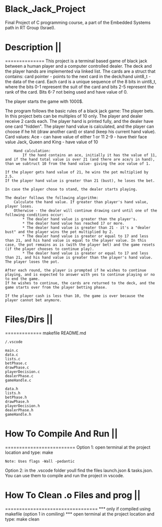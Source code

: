 # Black_Jack_Project
Final Project of C programming course, a part of the Embedded Systems path in RT Group (Israel). 

# Description ||
==============
This project is a terminal based game of black jack between a human player and a computer controlled dealer.
The deck and the player hands are implemented via linked list.
The cards are a struct that contains:
    card pointer - points to the next card in the deck/hand
    uint8_t - the data of the card. Each card is a unique sequence of the 8 bits in uint8_t, where the bits 0-1 represent the suit of the card and bits 2-5 represent the rank of the card. Bits 6-7 not being used and have value of 0.

The player starts the game with 1000$.

The program follows the basic rules of a black jack game:
    The player bets. In this project bets can be multiples of 10 only.
    The player and dealer receive 2 cards each. The player hand is printed fully, and the dealer have one card "hidden".
    The player hand value is calculated, and the player can choose if he hit (draw another card) or stand (keep his current hand value).
    Card values:
        Ace - can have value of either 1 or 11
        2-9 - have their face value
        Jack, Queen and King - have value of 10

        Hand calculation:
            If the hand contains an ace, initially it has the value of 11, and if the hand total value is over 21 (and there are ace/s in hand), than we subtruct 10 from the hand value- giving the ace value of 1.

    If the player gets hand value of 21, he wins the pot multiplied by 2.5.
    If the player hand value is greater than 21 (bust), he loses the bet.

    In case the player chose to stand, the dealer starts playing.

    The dealer follows the following algorithm:
        Calculate the hand value. If greater than player's hand value, player loses.
        Otherwise - the dealer will continue drawing card until one of the following conditions occur:
            * The dealer hand value is greater than the player's.
            * The dealer hand value has reached 17 or more.
            * The dealer hand value is greater than 21 - it's a "dealer bust" and the player wins the pot multiplied by 2.
            * The dealer hand value is greater or equal to 17 and less than 21, and his hand value is equal to the player value. In this case, the pot remains as is (with the player bet) and the game resets (if the player chooses to continue play).
            * The dealer hand value is greater or equal to 17 and less than 21, and his hand value is greater than the player's hand value. The player loses the pot.

    After each round, the player is prompted if he wishes to continue playing, and is expected to answer with yes to continue playing or no to end the game.
    If he wishes to continue, the cards are returned to the deck, and the game starts over from the player betting phase.
    
    If the player cash is less than 10, the game is over because the player cannot bet anymore.
    
# Files/Dirs ||
=============
    makefile
    README.md
    
    /.vscode

    main.c
    data.c
    lists.c
    betPhase.c
    drawPhase.c
    playerDecision.c
    dealerPhase.c
    gameHandle.c

    data.h
    lists.h
    betPhase.h
    drawPhase.h
    playerDecision.h
    dealerPhase.h
    gameHandle.h

# How To Compile And Run ||
=========================
Option 1:
    open terminal at the project location and type: 
        make

    Note: Uses flags -Wall -pedantic

Option 2:
    in the .vscode folder youll find the files launch.json & tasks.json. You can use them to compile and run the project in vscode.

# How To Clean .o Files and prog ||
=================================
*** only if compiled using makefile (option 1 in comiling) ***
    open terminal at the project location and type:
        make clean


